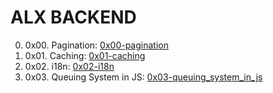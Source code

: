 # ALX BACKEND

0. 0x00. Pagination: [0x00-pagination](https://github.com/nobleenia/alx-backend/tree/master/0x00-pagination)
1. 0x01. Caching: [0x01-caching](https://github.com/nobleenia/alx-backend/tree/master/0x01-caching)
2. 0x02. i18n: [0x02-i18n](https://github.com/nobleenia/alx-backend/tree/master/0x02-i18n)
3. 0x03. Queuing System in JS: [0x03-queuing_system_in_js](https://github.com/nobleenia/alx-backend/tree/master/0x03-queuing_system_in_js)